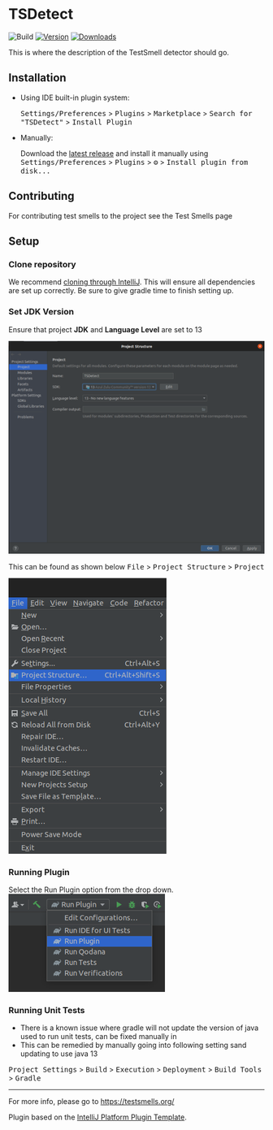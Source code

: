 # TSDetect

![Build](https://github.com/TestSmells/TSDetect/workflows/Build/badge.svg)
[![Version](https://img.shields.io/jetbrains/plugin/v/PLUGIN_ID.svg)](https://plugins.jetbrains.com/plugin/PLUGIN_ID)
[![Downloads](https://img.shields.io/jetbrains/plugin/d/PLUGIN_ID.svg)](https://plugins.jetbrains.com/plugin/PLUGIN_ID)

[//]: # ()
[//]: # (## Template ToDo list)

[//]: # (- [x] Create a new [IntelliJ Platform Plugin Template][template] project.)

[//]: # (- [ ] Get familiar with the [template documentation][template].)

[//]: # (- [ ] Verify the [pluginGroup]&#40;/gradle.properties&#41;, [plugin ID]&#40;/src/main/resources/META-INF/plugin.xml&#41; and [sources package]&#40;/src/main/kotlin&#41;.)

[//]: # (- [ ] Review the [Legal Agreements]&#40;https://plugins.jetbrains.com/docs/marketplace/legal-agreements.html&#41;.)

[//]: # (- [ ] [Publish a plugin manually]&#40;https://plugins.jetbrains.com/docs/intellij/publishing-plugin.html?from=IJPluginTemplate&#41; for the first time.)

[//]: # (- [ ] Set the Plugin ID in the above README badges.)

[//]: # (- [ ] Set the [Deployment Token]&#40;https://plugins.jetbrains.com/docs/marketplace/plugin-upload.html&#41;.)

[//]: # (- [ ] Click the <kbd>Watch</kbd> button on the top of the [IntelliJ Platform Plugin Template][template] to be notified about releases containing new features and fixes.)

<!-- Plugin description -->

[//]: # (This Fancy IntelliJ Platform Plugin is going to be your implementation of the brilliant ideas that you have.)
This is where the description of the TestSmell detector should go.

[//]: # (This specific section is a source for the [plugin.xml]&#40;/src/main/resources/META-INF/plugin.xml&#41; file which will be extracted by the [Gradle]&#40;/build.gradle.kts&#41; during the build process.)

[//]: # (To keep everything working, do not remove `<!-- ... -->` sections. )
<!-- Plugin description end -->

## Installation

- Using IDE built-in plugin system:
  
  <kbd>Settings/Preferences</kbd> > <kbd>Plugins</kbd> > <kbd>Marketplace</kbd> > <kbd>Search for "TSDetect"</kbd> >
  <kbd>Install Plugin</kbd>
  
- Manually:

  Download the [latest release](https://github.com/TestSmells/TSDetect/releases/latest) and install it manually using
  <kbd>Settings/Preferences</kbd> > <kbd>Plugins</kbd> > <kbd>⚙️</kbd> > <kbd>Install plugin from disk...</kbd>

## Contributing
For contributing test smells to the project see the Test Smells page


## Setup

### Clone repository
We recommend [cloning through IntelliJ](https://blog.jetbrains.com/idea/2020/10/clone-a-project-from-github/). This will ensure all dependencies are set up correctly. Be sure to give gradle time to finish setting up. 

### Set JDK Version 
Ensure that project **JDK** and **Language Level** are set to 13

![Select Project Structure](Documentation/selectProjectStructure.png)

This can be found as shown below
<kbd>File</kbd> > <kbd>Project Structure</kbd> > <kbd>Project</kbd>

![Open Project Structre](Documentation/openPorjectStructure.png)

### Running Plugin
Select the Run Plugin option from the drop down. 
![Pasted image 20220407164839.png](Documentation/runPlugin.png)
 
### Running Unit Tests
- There is a known issue where gradle will not update the version of java used to run unit tests,
can be fixed manually in 
- This can be remedied by manually going into following setting sand updating to use java 13
  
<kbd>Project Settings</kbd> > <kbd>Build</kbd> > <kbd>Execution</kbd> > <kbd>Deployment</kbd> > <kbd>Build Tools</kbd> > <kbd>Gradle</kbd>

---

For more info, please go to https://testsmells.org/

Plugin based on the [IntelliJ Platform Plugin Template][template].

[template]: https://github.com/JetBrains/intellij-platform-plugin-template






